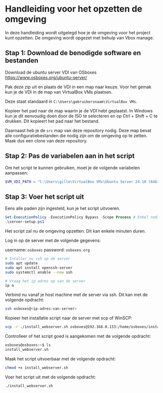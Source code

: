 # Handleiding voor het opzetten de omgeving

In deze handleiding wordt uitgelegd hoe je de omgeving voor het project kunt opzetten. De omgeving wordt opgezet met behulp van Vbox manage.

## Stap 1: Download de benodigde software en bestanden

Download de ubuntu server VDI van OSboxes <https://www.osboxes.org/ubuntu-server/>

Pak deze zip uit en plaats de VDI in een map naar keuze. Voor het gemak kun je de VDI in de map van VirtualBox VMs plaatsen.

Deze staat standaard in `C:\Users\gebruikersnaam\VirtualBox VMs`.

Kopieer het pad naar de map waarin je de VDI hebt geplaatst. In Windows kun je dit eenvoudig doen door de ISO te selecteren en op Ctrl + Shift + C te drukken. Dit kopieert het pad naar het bestand.

Daarnaast heb je de `src` map van deze repository nodig. Deze map bevat alle configuratiebestanden die nodig zijn om de omgeving op te zetten. Maak dus een clone van deze repository.

## Stap 2: Pas de variabelen aan in het script

Om het script te kunnen gebruiken, moet je de volgende variabelen aanpassen:

```powershell
$VM_VDI_PATH = "C:\Users\gille\VirtualBox VMs\Ubuntu Server 24.10 (64bit).vdi"  # Pad waar de virtuele schijf wordt opgeslagen
```

## Stap 3: Voer het script uit

Eens alle paden zijn ingesteld, kun je het script uitvoeren.

```powershell
Set-ExecutionPolicy -ExecutionPolicy Bypass -Scope Process # Enkel nodig als je een beveiligingsfout krijgt
.\server-setup.ps1
```

Het script zal nu de omgeving opzetten. Dit kan enkele minuten duren.

Log in op de server met de volgende gegevens:

username: `osboxes`
password: `osboxes.org`

```bash
# Intaller nu ssh op de server
sudo apt update
sudo apt install openssh-server
sudo systemctl enable --now ssh

# Vraag het ip adres op van de server
ip a
```

Verbind nu vanaf je host machine met de server via ssh. Dit kan met de volgende opdracht:

```bash
ssh osboxes@<ip-adres-van-server>
```

Kopieer het installatie script naar de server met scp of WinSCP:

```bash
scp -r ./install_webserver.sh osboxes@192.168.0.133:/home/osboxes/install_webserver.sh
```

Controlleer of het script goed is aangekomen met de volgende opdracht:

```bash
osboxes@osboxes:~$ ls
install_webserver.sh
```

Maak het script uitvoerbaar met de volgende opdracht:

```bash
chmod +x install_webserver.sh
```

Voer het script uit met de volgende opdracht:

```bash
./install_webserver.sh
```